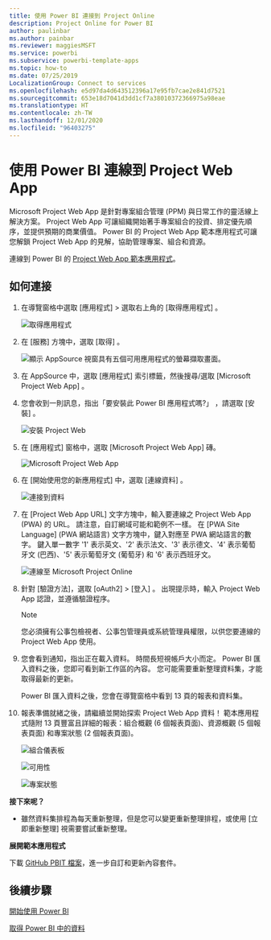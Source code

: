 ```yaml
---
title: 使用 Power BI 連接到 Project Online
description: Project Online for Power BI
author: paulinbar
ms.author: painbar
ms.reviewer: maggiesMSFT
ms.service: powerbi
ms.subservice: powerbi-template-apps
ms.topic: how-to
ms.date: 07/25/2019
LocalizationGroup: Connect to services
ms.openlocfilehash: e5d97da4d643512396a17e95fb7cae2e841d7521
ms.sourcegitcommit: 653e18d7041d3dd1cf7a38010372366975a98eae
ms.translationtype: HT
ms.contentlocale: zh-TW
ms.lasthandoff: 12/01/2020
ms.locfileid: "96403275"
---
```

# <a name="connect-to-project-web-app-with-power-bi"></a>使用 Power BI 連線到 Project Web App
Microsoft Project Web App 是針對專案組合管理 (PPM) 與日常工作的靈活線上解決方案。 Project Web App 可讓組織開始著手專案組合的投資、排定優先順序，並提供預期的商業價值。 Power BI 的 Project Web App 範本應用程式可讓您解鎖 Project Web App 的見解，協助管理專案、組合和資源。

連線到 Power BI 的 [Project Web App 範本應用程式](https://appsource.microsoft.com/product/power-bi/pbi_msprojectonline.pbi-microsoftprojectwebapp)。

## <a name="how-to-connect"></a>如何連接

1. 在導覽窗格中選取 [應用程式]  > 選取右上角的 [取得應用程式]  。

    ![取得應用程式](media/service-connect-to-project-online/GetApps.png)

2. 在 [服務]  方塊中，選取 [取得]  。
   
   ![顯示 AppSource 視窗具有五個可用應用程式的螢幕擷取畫面。](media/service-connect-to-project-online/AppSource.png)
3. 在 AppSource 中，選取 [應用程式]  索引標籤，然後搜尋/選取 [Microsoft Project Web App]  。
   
4. 您會收到一則訊息，指出「要安裝此 Power BI 應用程式嗎?」  ，請選取 [安裝]  。 

   ![安裝 Project Web](media/service-connect-to-project-online/ProjectTile.png)
5. 在 [應用程式]  窗格中，選取 [Microsoft Project Web App]  磚。 
   
   ![Microsoft Project Web App](media/service-connect-to-project-online/getstarted.png)
6. 在 [開始使用您的新應用程式]  中，選取 [連線資料]  。
   
   ![連接到資料](media/service-connect-to-project-online/mproject.png)
7. 在 [Project Web App URL]  文字方塊中，輸入要連線之 Project Web App (PWA) 的 URL。  請注意，自訂網域可能和範例不一樣。 在 [PWA Site Language] \(PWA 網站語言\)  文字方塊中，鍵入對應至 PWA 網站語言的數字。 鍵入單一數字 '1' 表示英文、'2' 表示法文、'3' 表示德文、'4' 表示葡萄牙文 (巴西)、'5' 表示葡萄牙文 (葡萄牙) 和 '6' 表示西班牙文。 
   
   ![連線至 Microsoft Project Online](media/service-connect-to-project-online/params.png)
8. 針對 [驗證方法]，選取 [oAuth2]  \> [登入]  。 出現提示時，輸入 Project Web App 認證，並遵循驗證程序。

    > [!NOTE]
    > 您必須擁有公事包檢視者、公事包管理員或系統管理員權限，以供您要連線的 Project Web App 使用。

9. 您會看到通知，指出正在載入資料。 時間長短視帳戶大小而定。 Power BI 匯入資料之後，您即可看到新工作區的內容。 您可能需要重新整理資料集，才能取得最新的更新。 

    Power BI 匯入資料之後，您會在導覽窗格中看到 13 頁的報表和資料集。 

10. 報表準備就緒之後，請繼續並開始探索 Project Web App 資料！ 範本應用程式隨附 13 頁豐富且詳細的報表：組合概觀 (6 個報表頁面)、資源概觀 (5 個報表頁面) 和專案狀態 (2 個報表頁面)。 

    ![組合儀表板](media/service-connect-to-project-online/report1.png)
   
    ![可用性](media/service-connect-to-project-online/report3.png)
   
    ![專案狀態](media/service-connect-to-project-online/report2.png)

**接下來呢？**

* 雖然資料集排程為每天重新整理，但是您可以變更重新整理排程，或使用 [立即重新整理]  視需要嘗試重新整理。

**展開範本應用程式**

下載 [GitHub PBIT 檔案](https://github.com/OfficeDev/Project-Power-BI-Content-Packs)，進一步自訂和更新內容套件。

## <a name="next-steps"></a>後續步驟
[開始使用 Power BI](../fundamentals/service-get-started.md)

[取得 Power BI 中的資料](service-get-data.md)

